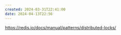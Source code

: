 ```yaml
---
created: 2024-03-31T22:41:00
date: 2024-04-13T22:56
---
```

https://redis.io/docs/manual/patterns/distributed-locks/